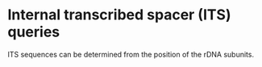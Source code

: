 # Internal transcribed spacer (ITS) queries

ITS sequences can be determined from the position of the rDNA subunits.
